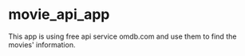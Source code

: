 # movie_api_app
This app is using free api service omdb.com and use them to find the movies' information.
